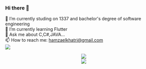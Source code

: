 ### Hi there 👋
🔭 I’m currently studing on 1337 and bachelor's degree of software engineering<br>
🌱 I’m currently learning Flutter<br>
💬 Ask me about C,C#,JAVA...<br>
📫 How to reach me: hamzaelkhatri@gmail.com<br>
![](https://komarev.com/ghpvc/?username=hamzaelkhatri)
<div style="text-align:center">
<img src="https://1337-readme.vercel.app/api/profile?cursus=hide&dark=true&leet_logo=hide&login=helkhatr"/><br>
<img src="https://github-readme-stats.vercel.app/api?username=hamzaelkhatri&show_icons=true&theme=radical"/>
</div>
